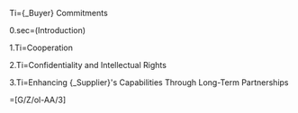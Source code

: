 Ti={_Buyer} Commitments

0.sec=(Introduction)

1.Ti=Cooperation

2.Ti=Confidentiality and Intellectual Rights

3.Ti=Enhancing {_Supplier}'s Capabilities Through Long-Term Partnerships


=[G/Z/ol-AA/3]
